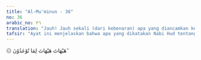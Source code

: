 ```yaml
---
title: "Al-Mu'minun - 36"
no: 36
arabic_no: ٣٦
translation: "Jauh! Jauh sekali (dari kebenaran) apa yang diancamkan kepada kamu, "
tafsir: "Ayat ini menjelaskan bahwa apa yang dikatakan Nabi Hud tentang kebangkitan, menurut mereka mustahil terjadi. Mereka tidak mau beranjak dari pikirannya yang sederhana untuk melihat kenyataan bahwa ada kekuasaan Allah di luar kekuasaan manusia. Allah yang telah menciptakan alam semesta dan seluruh manusia."
---
```


۞ هَيْهَاتَ هَيْهَاتَ لِمَا تُوْعَدُوْنَ ۖ 
